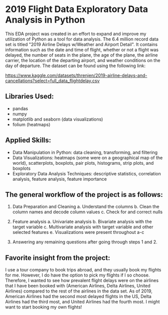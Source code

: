 # 2019 Flight Data Exploratory Data Analysis in Python

This EDA project was created in an effort to expand and improve my utilization of Python as a tool for data analysis. The 6.4 million record data set is titled "2019 Airline Delays w/Weather and Airport Detail". It contains information such as the date and time of flight, whether or not a flight was delayed, the number of seats in the plane, the age of the plane, the airline carrier, the location of the departing airport, and weather conditions on the day of departure. The dataset can be found using the following link:

https://www.kaggle.com/datasets/threnjen/2019-airline-delays-and-cancellations?select=full_data_flightdelay.csv

## Libraries Used:
- pandas
- numpy
- matplotlib and seaborn (data visualizations)
- folium (heatmaps)

## Applied Skills:
- Data Manipulation in Python: data cleaning, transforming, and filtering
- Data Visualizations: heatmaps (some were on a geographical map of the world), scatterplots, boxplots, pair plots, histograms, strip plots, and boxplots
- Exploratory Data Analysis Techniques: descriptive statistics, correlation analysis, feature analysis, feature importance

## The general workflow of the project is as follows:
1. Data Preparation and Cleaning
  a. Understand the columns
  b. Clean the column names and decode column values
  c. Check for and correct nulls

2. Feature analysis
  a. Univariate analysis
  b. Bivariate analysis with the target variable
  c. Multivariate analysis with target variable and other selected features
  e. Visualizations were present throughout a-c

3. Answering any remaining questions after going through steps 1 and 2.

## Favorite insight from the project:
I use a tour company to book trips abroad, and they usually book my flights for me. However, I do have the option to pick my flights if I so choose. Therefore, I wanted to see how prevalent flight delays were on the airlines that I have been booked with (American Airlines, Delta Airlines, United Airlines) compared to the rest of the airlines in the data set. As of 2019, American Airlines had the second most delayed flights in the US, Delta Airlines had the third most, and United Airlines had the fourth most. I might want to start booking my own flights!
